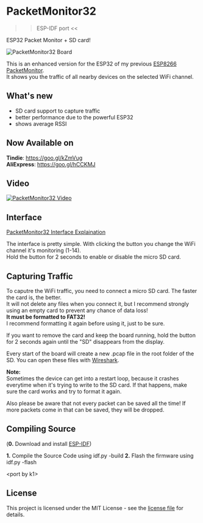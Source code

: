 # PacketMonitor32
>> ESP-IDF port <<

ESP32 Packet Monitor + SD card!

![PacketMonitor32 Board](https://raw.githubusercontent.com/spacehuhn/PacketMonitor32/master/images/1.jpg)

This is an enhanced version for the ESP32 of my previous [ESP8266 PacketMonitor](https://github.com/spacehuhn/PacketMonitor).  
It shows you the traffic of all nearby devices on the selected WiFi channel.  

## What's new
- SD card support to capture traffic
- better performance due to the powerful ESP32
- shows average RSSI

## Now Available on
**Tindie**: https://goo.gl/kZmVug  
**AliExpress**: https://goo.gl/hCCKMJ  

## Video
[![PacketMonitor32 Video](https://img.youtube.com/vi/7WYakpagPXk/0.jpg)](https://www.youtube.com/watch?v=7WYakpagPXk)

## Interface
[PacketMonitor32 Interface Explaination](https://raw.githubusercontent.com/spacehuhn/PacketMonitor32/master/images/2.jpg)

The interface is pretty simple. With clicking the button you change the WiFi channel it's monitoring (1-14).  
Hold the button for 2 seconds to enable or disable the micro SD card.  

## Capturing Traffic
To caputre the WiFi traffic, you need to connect a micro SD card. The faster the card is, the better.  
It will not delete any files when you connect it, but I recommend strongly using an empty card to prevent any chance of data loss!  
**It must be formatted to FAT32!**  
I recommend formatting it again before using it, just to be sure.  

If you want to remove the card and keep the board running, hold the button for 2 seconds again until the "SD" disappears from the display.
  
Every start of the board will create a new .pcap file in the root folder of the SD. You can open these files with [Wireshark](https://www.wireshark.org/).

**Note:**  
Sometimes the device can get into a restart loop, because it crashes everytime when it's trying to write to the SD card. If that happens, make sure the card works and try to format it again.  

Also please be aware that not every packet can be saved all the time! If more packets come in that can be saved, they will be dropped.  

## Compiling Source
(**0.** Download and install [ESP-IDF](https://github.com/espressif/esp-idf))
<!-- **1.** Install the Arduino core for the ESP32: https://github.com/espressif/arduino-esp32#installation-instructions  -->
<!-- **2.** Install this ESP8266/ESP32 OLED library: https://github.com/squix78/esp8266-oled-ssd1306  -->
<!-- **3.** [Download](https://github.com/spacehuhn/PacketMonitor32/archive/master.zip) and unzip the repository  -->
<!-- **4.** Open PacketMonitor32.ino with Arduino  -->
**1.** Compile the Source Code using idf.py -build
**2.** Flash the firmware using idf.py -flash

<!-- If you ran into upload problems, try setting the flash frequency to 40MHz and the upload speed 115200.  -->
<!-- If you want to use your own hardware, you may want to edit the settings in lines 22 - 32.  -->
\<port by k1\>

## License

This project is licensed under the MIT License - see the [license file](LICENSE) for details.
